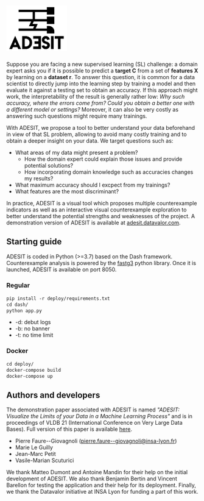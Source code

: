 # <img alt="ADESIT" src="branding/logo_github_dark.png" height="120">

Suppose you are facing a new supervised learning (SL) challenge: a domain expert asks you if it is possible to predict a **target C** from a set of **features X** by learning on a **dataset r**. 
To answer this question, it is common for a data scientist to directly jump into the learning step by training a model and  then evaluate it against a testing set to obtain an accuracy.
If this approach might work, the interpretability of the result is generally rather low: *Why such accuracy, where the errors come from? Could you obtain a better one with a different model or settings?*
Moreover, it can also be very costly as answering such questions might require many trainings.

With ADESIT, we propose a tool to better understand your data beforehand in view of that SL problem, allowing to avoid many costly training and to obtain a deeper insight on your data. We target questions such as:
* What areas of my data might present a problem?
    * How the domain expert could explain those issues and provide potential solutions?
    * How incorporating domain knowledge such as accuracies changes my results?
* What maximum accuracy should I excpect from my trainings?
* What features are the most discriminant?

In practice, ADESIT is a visual tool which proposes multiple counterexample indicators as well as an interactive visual counterexample exploration to better understand the potential strengths and weaknesses of the project. A demonstration version of ADESIT is available at [adesit.datavalor.com](https://adesit.datavalor.com/).

## Starting guide

ADESIT is coded in Python (>=3.7) based on the Dash framework.
Counterexample analysis is powered by the [fastg3](https://github.com/datavalor/fastg3) python library.
Once it is launched, ADESIT is available on port 8050.

### Regular

```
pip install -r deploy/requirements.txt
cd dash/
python app.py
```

* -d: debut logs
* -b: no banner
* -t: no time limit

### Docker

```
cd deploy/
docker-compose build
docker-compose up
```

## Authors and developers

The demonstration paper associated with ADESIT is named *"ADESIT: Visualize the Limits of your Data in a Machine Learning Process"* and is in proceedings of VLDB 21 (International Conference on Very Large Data Bases). 
Full version of this paper is available [here](https://pastel.archives-ouvertes.fr/LIRIS/hal-03242380v1).

* Pierre Faure--Giovagnoli (pierre.faure--giovagnoli@insa-lyon.fr)
* Marie Le Guilly
* Jean-Marc Petit
* Vasile-Marian Scuturici

We thank Matteo Dumont and Antoine Mandin for their help on the initial development of ADESIT. We also thank Benjamin Bertin and Vincent Barellon for testing the application and their help for its deployment. Finally, we thank the Datavalor initiative at INSA Lyon for funding a part of this work.
